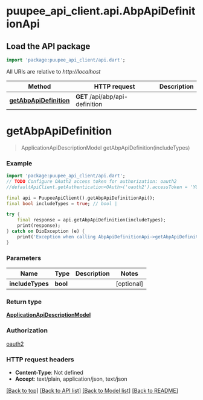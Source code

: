 # puupee_api_client.api.AbpApiDefinitionApi

## Load the API package
```dart
import 'package:puupee_api_client/api.dart';
```

All URIs are relative to *http://localhost*

Method | HTTP request | Description
------------- | ------------- | -------------
[**getAbpApiDefinition**](AbpApiDefinitionApi.md#getabpapidefinition) | **GET** /api/abp/api-definition | 


# **getAbpApiDefinition**
> ApplicationApiDescriptionModel getAbpApiDefinition(includeTypes)



### Example
```dart
import 'package:puupee_api_client/api.dart';
// TODO Configure OAuth2 access token for authorization: oauth2
//defaultApiClient.getAuthentication<OAuth>('oauth2').accessToken = 'YOUR_ACCESS_TOKEN';

final api = PuupeeApiClient().getAbpApiDefinitionApi();
final bool includeTypes = true; // bool | 

try {
    final response = api.getAbpApiDefinition(includeTypes);
    print(response);
} catch on DioException (e) {
    print('Exception when calling AbpApiDefinitionApi->getAbpApiDefinition: $e\n');
}
```

### Parameters

Name | Type | Description  | Notes
------------- | ------------- | ------------- | -------------
 **includeTypes** | **bool**|  | [optional] 

### Return type

[**ApplicationApiDescriptionModel**](ApplicationApiDescriptionModel.md)

### Authorization

[oauth2](../README.md#oauth2)

### HTTP request headers

 - **Content-Type**: Not defined
 - **Accept**: text/plain, application/json, text/json

[[Back to top]](#) [[Back to API list]](../README.md#documentation-for-api-endpoints) [[Back to Model list]](../README.md#documentation-for-models) [[Back to README]](../README.md)

